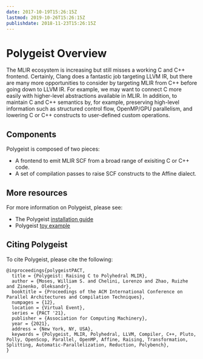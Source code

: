 ```yaml
---
date: 2017-10-19T15:26:15Z
lastmod: 2019-10-26T15:26:15Z
publishdate: 2018-11-23T15:26:15Z
---
```


# Polygeist Overview

The MLIR ecosystem is increasing but still misses a working C and C++ frontend.
Certainly, Clang does a fantastic job targeting LLVM IR, but there are many
more opportunities to consider by targeting MLIR from C++ before going down to
LLVM IR. For example, we may want to connect C more easily with higher-level
abstractions available in MLIR. In addition, to maintain C and C++ semantics
by, for example, preserving high-level information such as structured control
flow, OpenMP/GPU parallelism, and lowering C or C++ constructs to user-defined
custom operations.

## Components

Polygeist is composed of two pieces:

*   A frontend to emit MLIR SCF from a broad range of exisiting C or C++ code.
*   A set of compilation passes to raise SCF constructs to the Affine dialect.

## More resources

For more information on Polygeist, please see:

*   The Polygeist [installation guide](/Installation/)
*   Polygeist [toy example](/getting_started/Use_Polygeist.md)

## Citing Polygeist

To cite Polygeist, please cite the following:
```
@inproceedings{polygeistPACT,
  title = {Polygeist: Raising C to Polyhedral MLIR},
  author = {Moses, William S. and Chelini, Lorenzo and Zhao, Ruizhe and Zinenko, Oleksandr},
  booktitle = {Proceedings of the ACM International Conference on Parallel Architectures and Compilation Techniques},
  numpages = {12},
  location = {Virtual Event},
  series = {PACT '21},
  publisher = {Association for Computing Machinery},
  year = {2021},
  address = {New York, NY, USA},
  keywords = {Polygeist, MLIR, Polyhedral, LLVM, Compiler, C++, Pluto, Polly, OpenScop, Parallel, OpenMP, Affine, Raising, Transformation, Splitting, Automatic-Parallelization, Reduction, Polybench},
}
```
